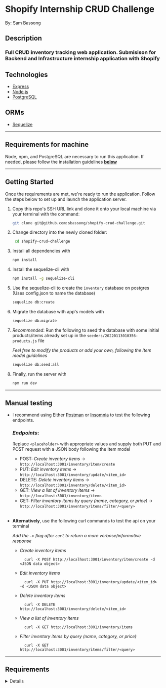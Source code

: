 # **Shopify Internship CRUD Challenge**
By: Sam Bassong

## **Description**
### Full CRUD inventory tracking web application. Submisison for Backend and Infrastructure internship application with Shopify

## **Technologies**
*  [Express](https://expressjs.com/) 
*  [Node.js](https://nodejs.org/en/)
*  [PostgreSQL](https://www.postgresql.org/)

## **ORMs**
*  [Sequelize](https://sequelize.org/master/)

***

## **Requirements for machine**
Node, npm, and PostgreSQL are necessary to run this application. If needed, please follow the installation guidelines **[below](#requirements)**

***

## **Getting Started**
 Once the requirements are met, we're ready to run the application. Follow the steps below to set up and launch the application server.

1. Copy this repo's SSH URL link and clone it onto your local machine via your terminal with the command:
    ```sh 
    git clone git@github.com:sbassong/shopify-crud-challenge.git
    ```
1.  Change directory into the newly cloned folder:
    ```sh 
     cd shopify-crud-challenge
    ```
1.  Install all dependencies with 
    ```sh 
    npm install
    ```
1.  Install the sequelize-cli with 
    ```sh 
    npm install -g sequelize-cli
    ```
1.  Use the sequelize-cli to create the `inventory` database on postgres (Uses config.json to name the database)
    ```sh 
    sequelize db:create
    ```
1.  Migrate the database with app's models with 
    ```sh 
    sequelize db:migrate
    ```
1.  *Recommended*: Run the following to seed the database with some initial products/items already set up in the `seeders/20220113010356-products.js` file

    *Feel free to modify the products or add your own, following the Item model guidelines*

    ```sh 
    sequelize db:seed:all
    ```
1.  Finally, run the server with
    ```sh 
    npm run dev 
    ```
***

## **Manual testing**
* I recommend using Either [Postman](https://www.postman.com/downloads/) or [Insomnia](https://insomnia.rest/download) to test the following endpoints.

    ### *Endpoints*:
    Replace `<placeholder>` with appropriate values and supply both PUT and POST request with a JSON body following the Item model

    * POST: *Create inventory items* -> `http://localhost:3001/inventory/item/create`
    * PUT: *Edit inventory items* -> `http://localhost:3001/inventory/update/<item_id>`
    * DELETE: *Delete inventory items* -> `http://localhost:3001/inventory/delete/<item_id>`
    * GET: *View a list of inventory items* -> `http://localhost:3001/inventory/items`
    * GET: *Filter inventory items by query (name, category, or price)* -> `http://localhost:3001/inventory/items/filter/<query>`

    <br>

* **Alternatively**, use the following curl commands to test the api on your terminal

    *Add the `-v` flag after `curl` to return a more verbose/informative response*

    * *Create inventory items*

            curl -X POST http://localhost:3001/inventory/item/create -d <JSON data object>

    * *Edit inventory items*
    
            curl -X PUT http://localhost:3001/inventory/update/<item_id> -d <JSON data object>

    * *Delete inventory items*

            curl -X DELETE http://localhost:3001/inventory/delete/<item_id>

    * *View a list of inventory items*
    
            curl -X GET http://localhost:3001/inventory/items 

    * *Filter inventory items by query (name, category, or price)*
    
            curl -X GET http://localhost:3001/inventory/items/filter/<query>

***

## **Requirements**
<details>
Node, npm, and postgreSQL are necessary to run this application. please follow the installation guidelines below:

* ### ***Node + npm***
    * *Recommended*: Go to the Node Version Manager ([NVM](https://github.com/nvm-sh/nvm)) github and follow the instructions to install both both Node and npm
    * *Alternatively*: Go to [Node.js](https://nodejs.org/en/) and use the installer appropriate for your system to install node and npm

        *Verify that both node and npm have been installed by running the following in your CLI*

            node -v
            npm -v

* ### ***PostgreSQL***
    * Head to the official [PostgreSQL](https://www.postgresql.org/download/) documentation, choose your operating system family and follow your preferred installation route
    * My preferred installation method for Linux/MacOS:

        1. install homebrew by running this command in your termninal

                /bin/bash -c "$(curl -fsSL https://raw githubusercontent.com/Homebrew/install/HEAD/install.sh)"
        2. follow this each of the following line **one by one**

            use brew to install postgres

                brew install postgres
            
            confirm installation with:

                postgres --version

            To start Postgres and keep it running on your machine

                brew services start postgresql

            To test the above, create a database with your local profile/account name

                createdb <account name>
            
            Confirm you can enter the postgres shell with the following command:
            
                psql

            Exit shell with:

                \q

* Alternatively, cURL is also an option.
</details>
